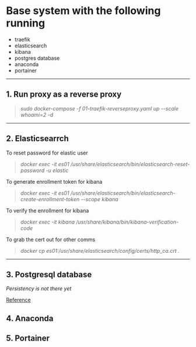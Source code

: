 # Base system with the following running
- traefik
- elasticsearch
- kibana
- postgres database
- anaconda 
- portainer

---
## 1. Run proxy as a reverse proxy
> *sudo docker-compose -f 01-traefik-reverseproxy.yaml up --scale whoami=2 -d*

---
## 2. Elasticsearrch

To reset password for elastic user

> *docker exec -it es01 /usr/share/elasticsearch/bin/elasticsearch-reset-password -u elastic*

To generate enrollment token for kibana

> *docker exec -it es01 /usr/share/elasticsearch/bin/elasticsearch-create-enrollment-token --scope kibana*

To verify the enrollment for kibana
> *docker exec -it kibana /usr/share/kibana/bin/kibana-verification-code*

To grab the cert out for other comms
> *docker cp es01:/usr/share/elasticsearch/config/certs/http_ca.crt .*

---
## 3. Postgresql database
*Persistency is not there yet*

[Reference](https://towardsdatascience.com/local-development-set-up-of-postgresql-with-docker-c022632f13ea)

## 4. Anaconda

## 5. Portainer


